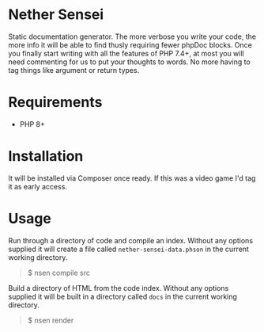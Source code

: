 # Nether Sensei

Static documentation generator. The more verbose you write your code, the more
info it will be able to find thusly requiring fewer phpDoc blocks. Once you
finally start writing with all the features of PHP 7.4+, at most you will need
commenting for us to put your thoughts to words. No more having to tag things
like argument or return types.

# Requirements

* PHP 8+

# Installation

It will be installed via Composer once ready. If this was a video game I'd
tag it as early access.

# Usage

Run through a directory of code and compile an index. Without any options
supplied it will create a file called `nether-sensei-data.phson` in the
current working directory.

> $ nsen compile src

Build a directory of HTML from the code index. Without any options supplied
it will be built in a directory called `docs` in the current working
directory.

> $ nsen render
